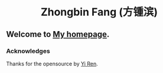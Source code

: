
<h1 align="center">
Zhongbin Fang (方锺滨)
</h1>

## Welcome to [My homepage](https://fanglaosi.github.io/).

### Acknowledges

Thanks for the opensource by [Yi Ren](https://rayeren.github.io/).
